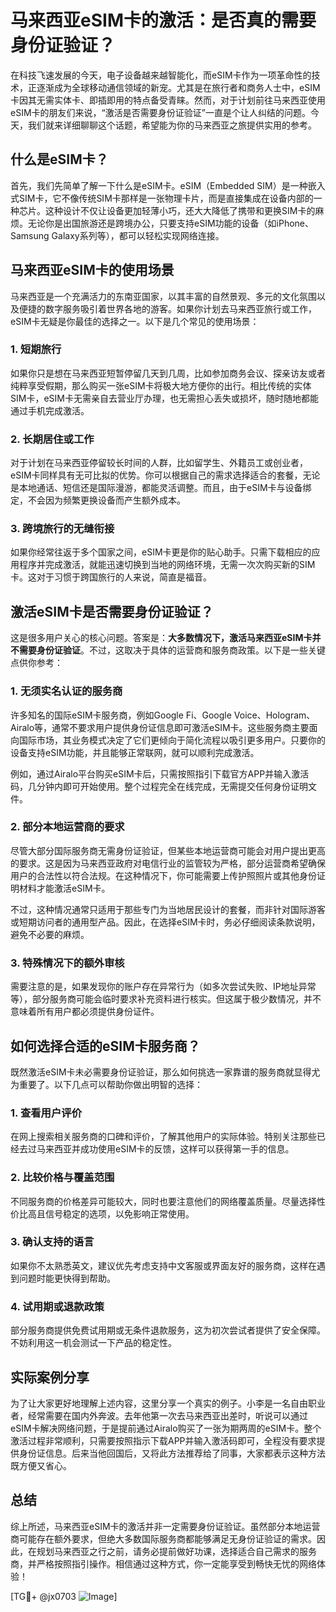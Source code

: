 # 马来西亚eSIM卡的激活：是否真的需要身份证验证？

在科技飞速发展的今天，电子设备越来越智能化，而eSIM卡作为一项革命性的技术，正逐渐成为全球移动通信领域的新宠。尤其是在旅行者和商务人士中，eSIM卡因其无需实体卡、即插即用的特点备受青睐。然而，对于计划前往马来西亚使用eSIM卡的朋友们来说，“激活是否需要身份证验证”一直是个让人纠结的问题。今天，我们就来详细聊聊这个话题，希望能为你的马来西亚之旅提供实用的参考。

## 什么是eSIM卡？

首先，我们先简单了解一下什么是eSIM卡。eSIM（Embedded SIM）是一种嵌入式SIM卡，它不像传统SIM卡那样是一张物理卡片，而是直接集成在设备内部的一种芯片。这种设计不仅让设备更加轻薄小巧，还大大降低了携带和更换SIM卡的麻烦。无论你是出国旅游还是跨境办公，只要支持eSIM功能的设备（如iPhone、Samsung Galaxy系列等），都可以轻松实现网络连接。

## 马来西亚eSIM卡的使用场景

马来西亚是一个充满活力的东南亚国家，以其丰富的自然景观、多元的文化氛围以及便捷的数字服务吸引着世界各地的游客。如果你计划去马来西亚旅行或工作，eSIM卡无疑是你最佳的选择之一。以下是几个常见的使用场景：

### 1. **短期旅行**
如果你只是想在马来西亚短暂停留几天到几周，比如参加商务会议、探亲访友或者纯粹享受假期，那么购买一张eSIM卡将极大地方便你的出行。相比传统的实体SIM卡，eSIM卡无需亲自去营业厅办理，也无需担心丢失或损坏，随时随地都能通过手机完成激活。

### 2. **长期居住或工作**
对于计划在马来西亚停留较长时间的人群，比如留学生、外籍员工或创业者，eSIM卡同样具有无可比拟的优势。你可以根据自己的需求选择适合的套餐，无论是本地通话、短信还是国际漫游，都能灵活调整。而且，由于eSIM卡与设备绑定，不会因为频繁更换设备而产生额外成本。

### 3. **跨境旅行的无缝衔接**
如果你经常往返于多个国家之间，eSIM卡更是你的贴心助手。只需下载相应的应用程序并完成激活，就能迅速切换到当地的网络环境，无需一次次购买新的SIM卡。这对于习惯于跨国旅行的人来说，简直是福音。

## 激活eSIM卡是否需要身份证验证？

这是很多用户关心的核心问题。答案是：**大多数情况下，激活马来西亚eSIM卡并不需要身份证验证**。不过，这取决于具体的运营商和服务商政策。以下是一些关键点供你参考：

### 1. **无须实名认证的服务商**
许多知名的国际eSIM卡服务商，例如Google Fi、Google Voice、Hologram、Airalo等，通常不要求用户提供身份证信息即可激活eSIM卡。这些服务商主要面向国际市场，其业务模式决定了它们更倾向于简化流程以吸引更多用户。只要你的设备支持eSIM功能，并且能够正常联网，就可以顺利完成激活。

例如，通过Airalo平台购买eSIM卡后，只需按照指引下载官方APP并输入激活码，几分钟内即可开始使用。整个过程完全在线完成，无需提交任何身份证明文件。

### 2. **部分本地运营商的要求**
尽管大部分国际服务商无需身份证验证，但某些本地运营商可能会对用户提出更高的要求。这是因为马来西亚政府对电信行业的监管较为严格，部分运营商希望确保用户的合法性以符合法规。在这种情况下，你可能需要上传护照照片或其他身份证明材料才能激活eSIM卡。

不过，这种情况通常只适用于那些专门为当地居民设计的套餐，而非针对国际游客或短期访问者的通用型产品。因此，在选择eSIM卡时，务必仔细阅读条款说明，避免不必要的麻烦。

### 3. **特殊情况下的额外审核**
需要注意的是，如果发现你的账户存在异常行为（如多次尝试失败、IP地址异常等），部分服务商可能会临时要求补充资料进行核实。但这属于极少数情况，并不意味着所有用户都必须提供身份证件。

## 如何选择合适的eSIM卡服务商？

既然激活eSIM卡未必需要身份证验证，那么如何挑选一家靠谱的服务商就显得尤为重要了。以下几点可以帮助你做出明智的选择：

### 1. **查看用户评价**
在网上搜索相关服务商的口碑和评价，了解其他用户的实际体验。特别关注那些已经去过马来西亚并成功使用eSIM卡的反馈，这样可以获得第一手的信息。

### 2. **比较价格与覆盖范围**
不同服务商的价格差异可能较大，同时也要注意他们的网络覆盖质量。尽量选择性价比高且信号稳定的选项，以免影响正常使用。

### 3. **确认支持的语言**
如果你不太熟悉英文，建议优先考虑支持中文客服或界面友好的服务商，这样在遇到问题时能更快得到帮助。

### 4. **试用期或退款政策**
部分服务商提供免费试用期或无条件退款服务，这为初次尝试者提供了安全保障。不妨利用这一机会测试一下产品的稳定性。

## 实际案例分享

为了让大家更好地理解上述内容，这里分享一个真实的例子。小李是一名自由职业者，经常需要在国内外奔波。去年他第一次去马来西亚出差时，听说可以通过eSIM卡解决网络问题，于是提前通过Airalo购买了一张为期两周的eSIM卡。整个激活过程非常顺利，只需要按照指示下载APP并输入激活码即可，全程没有要求提供身份证信息。后来当他回国后，又将此方法推荐给了同事，大家都表示这种方法既方便又省心。

## 总结

综上所述，马来西亚eSIM卡的激活并非一定需要身份证验证。虽然部分本地运营商可能存在额外要求，但绝大多数国际服务商都能够满足无身份证验证的需求。因此，在规划马来西亚之行之前，请务必提前做好功课，选择适合自己需求的服务商，并严格按照指引操作。相信通过这种方式，你一定能享受到畅快无忧的网络体验！

[TG💪+ @jx0703 ![Image](https://github.com/user-attachments/assets/dbca1d08-cadb-493c-b0ec-ad6f7a83f270)]
